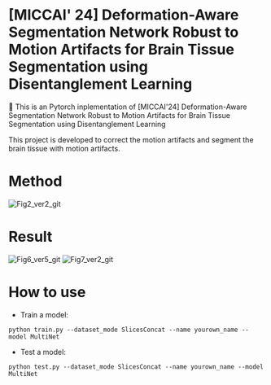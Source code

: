 # [MICCAI' 24] Deformation-Aware Segmentation Network Robust to Motion Artifacts for Brain Tissue Segmentation using Disentanglement Learning
🚀 This is an Pytorch inplementation of [MICCAI'24] Deformation-Aware Segmentation Network Robust to Motion Artifacts for Brain Tissue Segmentation using Disentanglement Learning

This project is developed to correct the motion artifacts and segment the brain tissue with motion artifacts. 

# Method
![Fig2_ver2_git](https://github.com/user-attachments/assets/b64dcf3f-ead3-4f9d-90ec-1601da68931f)

# Result
![Fig6_ver5_git](https://github.com/user-attachments/assets/5deaf145-5831-4895-aa09-7fa40822aed7)
![Fig7_ver2_git](https://github.com/user-attachments/assets/4c35af7a-5048-4494-afb5-806bedaab72e)


# How to use
- Train a model:
```
python train.py --dataset_mode SlicesConcat --name yourown_name --model MultiNet
```
- Test a model:
```
python test.py --dataset_mode SlicesConcat --name yourown_name --model MultiNet
```
